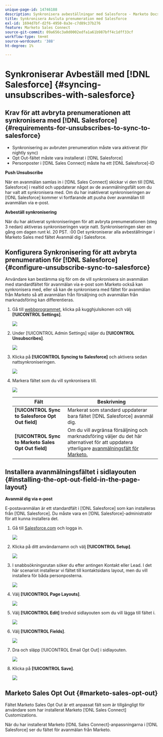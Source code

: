```yaml
---
unique-page-id: 14746188
description: Synkronisera avbeställningar med Salesforce - Marketo Docs - produktdokumentation
title: Synkronisera Avsluta prenumeration med Salesforce
exl-id: 1694d7bf-d2f6-4950-8a3e-c7d89c37b276
feature: Marketo Sales Connect
source-git-commit: 09a656c3a0d0002edfa1a61b987bff4c1dff33cf
workflow-type: tm+mt
source-wordcount: '388'
ht-degree: 1%

---
```


# Synkroniserar Avbeställ med [!DNL Salesforce] {#syncing-unsubscribes-with-salesforce}

## Krav för att avbryta prenumerationen att synkronisera med [!DNL Salesforce] {#requirements-for-unsubscribes-to-sync-to-salesforce}

* Synkronisering av avbruten prenumeration måste vara aktiverat (för nightly sync)
* Opt Out-fältet måste vara installerat i [!DNL Salesforce]
* Personposter i [!DNL Sales Connect] måste ha ett [!DNL Salesforce]-ID

**Push Unsubscribe**

När en avanmälan samlas in i [!DNL Sales Connect] skickar vi den till [!DNL Salesforce] i realtid och uppdaterar något av de avanmälningsfält som du har valt att synkronisera med. Om du har inaktiverat synkroniseringen av [!DNL Salesforce] kommer vi fortfarande att pusha över avanmälan till avanmälan via e-post.

**Avbeställ synkronisering**

När du har aktiverat synkroniseringen för att avbryta prenumerationen (steg 3 nedan) aktiveras synkroniseringen varje natt. Synkroniseringen sker en gång om dagen runt kl. 20 PST. :00 Det synkroniserar alla avbeställningar i Marketo Sales med fältet Avanmäl dig i Salesforce.

## Konfigurera Synkronisering för att avbryta prenumeration för [!DNL Salesforce] {#configure-unsubscribe-sync-to-salesforce}

Användare kan bestämma sig för om de vill synkronisera sin avanmälan med standardfältet för avanmälan via e-post som Marketo också kan synkronisera med, eller så kan de synkronisera med fältet för avanmälan från Marketo så att avanmälan från försäljning och avanmälan från marknadsföring kan differentieras.

1. Gå till [webbprogrammet](https://toutapp.com/login), klicka på kugghjulsikonen och välj **[!UICONTROL Settings]**.

   ![](assets/one-1.png)

1. Under [!UICONTROL Admin Settings] väljer du **[!UICONTROL Unsubscribes]**.

   ![](assets/two-2.png)

1. Klicka på **[!UICONTROL Syncing to Salesforce]** och aktivera sedan nattsynkroniseringen.

   ![](assets/three-2.png)

1. Markera fältet som du vill synkronisera till.

   ![](assets/4.png)

   | Fält | Beskrivning |
   |---|---|
   | **[!UICONTROL Sync to Salesforce Opt Out field]** | Markerat som standard uppdaterar bara fältet [!DNL Salesforce] avanmäl dig. |
   | **[!UICONTROL Sync to Marketo Sales Opt Out field]** | Om du vill avgränsa försäljning och marknadsföring väljer du det här alternativet för att uppdatera ytterligare [avanmälningsfält för Marketo.](#msoo) |

## Installera avanmälningsfältet i sidlayouten {#installing-the-opt-out-field-in-the-page-layout}

**Avanmäl dig via e-post**

E-postavanmälan är ett standardfält i [!DNL Salesforce] som kan installeras från [!DNL Salesforce]. Du måste vara en [!DNL Salesforce]-administratör för att kunna installera det.

1. Gå till [Salesforce.com](https://salesforce.com) och logga in.

   ![](assets/five-1.png)

1. Klicka på ditt användarnamn och välj **[!UICONTROL Setup]**.

   ![](assets/six-1.png)

1. I snabbsökningsrutan söker du efter antingen Kontakt eller Lead. I det här scenariot installerar vi fältet till kontaktsidans layout, men du vill installera för båda personposterna.

   ![](assets/seven-1.png)

1. Välj **[!UICONTROL Page Layouts]**.

   ![](assets/eight-1.png)

1. Välj **[!UICONTROL Edit]** bredvid sidlayouten som du vill lägga till fältet i.

   ![](assets/nine.png)

1. Välj **[!UICONTROL Fields]**.

   ![](assets/ten.png)

1. Dra och släpp [!UICONTROL Email Opt Out] i sidlayouten.

   ![](assets/11.png)

1. Klicka på **[!UICONTROL Save]**.

   ![](assets/twelve.png)

## Marketo Sales Opt Out {#marketo-sales-opt-out}

Fältet Marketo Sales Opt Out är ett anpassat fält som är tillgängligt för användare som har installerat Marketo [!DNL Sales Connect] Customizations.

När du har installerat Marketo [!DNL Sales Connect]-anpassningarna i [!DNL Salesforce] ser du fältet för avanmälan från Marketo.
